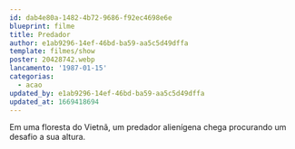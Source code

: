 ```yaml
---
id: dab4e80a-1482-4b72-9686-f92ec4698e6e
blueprint: filme
title: Predador
author: e1ab9296-14ef-46bd-ba59-aa5c5d49dffa
template: filmes/show
poster: 20428742.webp
lancamento: '1987-01-15'
categorias:
  - acao
updated_by: e1ab9296-14ef-46bd-ba59-aa5c5d49dffa
updated_at: 1669418694
---
```

Em uma floresta do Vietnã, um predador alienígena chega procurando um desafio a sua altura.